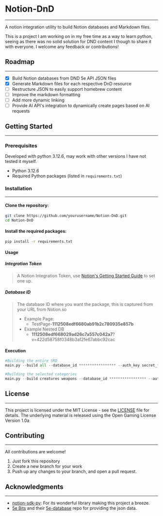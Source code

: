 # Notion-DnD
---

A notion integration utility to build Notion databases and Markdown files.

This is a project I am working on in my free time as a way to learn python, seeing as there was no solid solution for DND content I though to share it with everyone. I welcome any feedback or contributions!

## Roadmap
---

- [x] Build Notion databases from DND 5e API JSON files
- [x] Generate Markdown files for each respective DnD resource
- [ ] Restructure JSON to easily support homebrew content
- [ ] Improve the markdown formatting
- [ ] Add more dynamic linking
- [ ] Provide AI API's integration to dynamically create pages based on AI requests

## Getting Started
---
### Prerequisites

Developed with python 3.12.6, may work with other versions I have not tested it myself.
- Python 3.12.6
- Required Python packages (listed in `requirements.txt`)

### Installation
---

#### Clone the repository:
```sh
git clone https://github.com/yourusername/Notion-DnD.git
cd Notion-DnD
```

#### Install the required packages:
```sh
pip install -r requirements.txt
```

#### Usage
##### Integration Token
> A Notion Integration Token, use [Notion's Getting Started Guide](https://www.notion.so/profile/integrations) to set one up.
##### Database ID
> The database ID where you want the package, this is captured from your URL from Notion.so
> - Example Page: 
>   - TestPage-**1112508edf6680ab91b2c780935e857b**
> - Example Nested DB 
>   - **1112508edf668029ad26c7a557c042a7**?v=422d58758f0348b3a12fe67abbc92cac
#### Execution
```python
#Building the entire SRD
main.py --build all --database_id ***************** --auth_key secret_*****************

#Building the selected categories
main.py --build creatures weapons --database_id ***************** --auth_key secret_*****************
```

## License
---

This project is licensed under the MIT License - see the [LICENSE](LICENSE) file for details. The underlying material is released using the Open Gaming License Version 1.0a

## Contributing
---
All contributions are welcome!

1. Just fork this repository
2. Create a new branch for your work
3. Push up any changes to your branch, and open a pull request. 

## Acknowledgments
---
- [notion-sdk-py](https://github.com/ramnes/notion-sdk-py): For its wonderful library making this project a breeze.
- [5e Bits](https://github.com/5e-bits) and their [5e-database](https://github.com/5e-bits/5e-database) repo for providing the json data.
